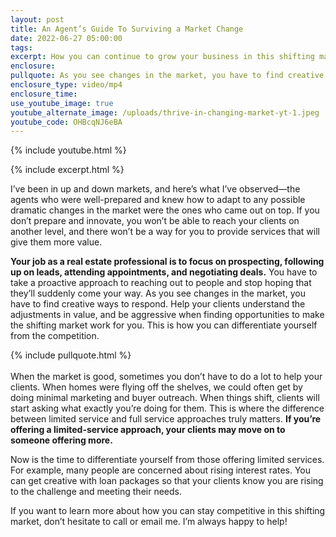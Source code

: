 ```yaml
---
layout: post
title: An Agent’s Guide To Surviving a Market Change
date: 2022-06-27 05:00:00
tags:
excerpt: How you can continue to grow your business in this shifting market.
enclosure:
pullquote: As you see changes in the market, you have to find creative ways to respond.
enclosure_type: video/mp4
enclosure_time:
use_youtube_image: true
youtube_alternate_image: /uploads/thrive-in-changing-market-yt-1.jpeg
youtube_code: OHBcqNJ6eBA
---
```

{% include youtube.html %}

{% include excerpt.html %}

I’ve been in up and down markets, and here’s what I’ve observed—the agents who were well-prepared and knew how to adapt to any possible dramatic changes in the market were the ones who came out on top. If you don’t prepare and innovate, you won’t be able to reach your clients on another level, and there won’t be a way for you to provide services that will give them more value.&nbsp;

**Your job as a real estate professional is to focus on prospecting, following up on leads, attending appointments, and negotiating deals.** You have to take a proactive approach to reaching out to people and stop hoping that they’ll suddenly come your way. As you see changes in the market, you have to find creative ways to respond. Help your clients understand the adjustments in value, and be aggressive when finding opportunities to make the shifting market work for you. This is how you can differentiate yourself from the competition.&nbsp;

{% include pullquote.html %}<br><br>When the market is good, sometimes you don’t have to do a lot to help your clients. When homes were flying off the shelves, we could often get by doing minimal marketing and buyer outreach. When things shift, clients will start asking what exactly you’re doing for them. This is where the difference between limited service and full service approaches truly matters. **If you’re offering a limited-service approach, your clients may move on to someone offering more.**&nbsp;

Now is the time to differentiate yourself from those offering limited services. For example, many people are concerned about rising interest rates. You can get creative with loan packages so that your clients know you are rising to the challenge and meeting their needs.&nbsp;

If you want to learn more about how you can stay competitive in this shifting market, don’t hesitate to call or email me. I’m always happy to help\!
